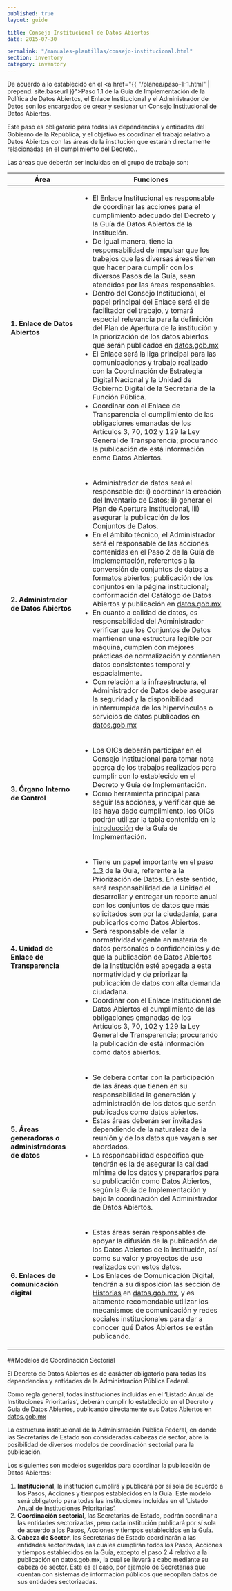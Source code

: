 ```yaml
---
published: true
layout: guide

title: Consejo Institucional de Datos Abiertos
date: 2015-07-30

permalink: "/manuales-plantillas/consejo-institucional.html"
section: inventory
category: inventory
---
```


De acuerdo a lo establecido en el  <a href="{{ "/planea/paso-1-1.html" | prepend: site.baseurl }}">Paso 1.1</a> de la Guía de Implementación de la Política de Datos Abiertos, el Enlace Institucional y el Administrador de Datos son los encargados de crear y sesionar un Consejo Institucional de Datos Abiertos.

Este paso es obligatorio para todas las dependencias y entidades del Gobierno de la República, y el objetivo es coordinar el trabajo relativo a Datos Abiertos con las áreas de la institución que estarán directamente relacionadas en el cumplimiento del Decreto..

Las áreas que deberán ser incluidas en el grupo de trabajo son:

<table>
    <thead>
        <tr>
            <th>Área</th>
            <th>Funciones</th>
        </tr>
    </thead>
    <tbody>
        <tr>
            <td><strong>1. Enlace de Datos Abiertos</strong></td>
            <td>
              <ul>
                <li>El Enlace Institucional es responsable de coordinar las acciones para el cumplimiento adecuado del Decreto y la Guía de Datos Abiertos de la Institución.</li>
                <li>De igual manera, tiene la responsabilidad de impulsar que los trabajos que las diversas áreas tienen que hacer para cumplir con los diversos Pasos de la Guía, sean atendidos por las áreas responsables.</li>
                <li>Dentro del Consejo Institucional, el papel principal del Enlace será el de facilitador del trabajo, y tomará especial relevancia para la definición del Plan de Apertura de la institución y  la priorización de los datos abiertos que serán publicados en <a href="http://datos.gob.mx">datos.gob.mx</a></li>
                <li>El Enlace será la liga principal para las comunicaciones y trabajo realizado con la Coordinación de Estrategia Digital Nacional y la Unidad de Gobierno Digital de la Secretaría de la Función Pública.</li>
                <li>Coordinar con el Enlace de Transparencia el cumplimiento de las obligaciones emanadas de los Artículos 3, 70, 102 y 129 la Ley General de Transparencia; procurando la publicación de está información como Datos Abiertos.</li>
              </ul>
            </td>
        </tr>
        <tr>
            <td><strong>2. Administrador de Datos Abiertos</strong></td>
            <td>
              <ul>
                <li>Administrador de datos será el responsable de: i) coordinar la creación del Inventario de Datos;  ii) generar el Plan de Apertura Institucional, iii) asegurar la publicación de los Conjuntos de Datos.</li>
                <li>En el ámbito técnico, el Administrador será el responsable de las acciones contenidas en el Paso 2 de la Guía de Implementación, referentes a la conversión de conjuntos de datos a formatos abiertos; publicación de los conjuntos en la página institucional; conformación del Catálogo de Datos Abiertos y publicación en <a href="http://datos.gob.mx">datos.gob.mx</a></li>
                <li>En cuanto a calidad de datos, es responsabilidad del Administrador verificar que los Conjuntos de Datos mantienen una estructura legible por máquina, cumplen con mejores prácticas de normalización y contienen datos consistentes temporal y espacialmente.</li>
                <li>Con relación a la infraestructura, el Administrador de Datos debe asegurar la seguridad y la disponibilidad ininterrumpida de los hipervínculos o servicios de datos publicados en <a href="http://datos.gob.mx">datos.gob.mx</a></li>
              </ul>
            </td>
        </tr>
        <tr>
            <td><strong>3. Órgano Interno de Control</strong></td>
            <td>
              <ul>
                <li>Los OICs deberán participar en el Consejo Institucional para tomar nota acerca de los trabajos realizados para cumplir con lo establecido en el Decreto y Guía de Implementación.</li>
                <li>Como herramienta principal para seguir las acciones, y verificar que se les haya dado cumplimiento, los OICs podrán utilizar la tabla contenida en la <a href="{{ "/introduccion/" | prepend: site.baseurl }}">introducción</a> de la Guía de Implementación.</li>
              </ul>
            </td>
        </tr>
        <tr>
            <td><strong>4. Unidad de Enlace de Transparencia</strong></td>
            <td>
              <ul>
                <li>Tiene un papel importante en el <a href="{{ "/planea/paso-1-3.html" | prepend: site.baseurl }}">paso 1.3</a> de la Guía, referente a la Priorización de Datos. En este sentido, será responsabilidad de la Unidad el desarrollar y entregar un reporte anual con los conjuntos de datos que más solicitados son por la ciudadanía, para publicarlos como Datos Abiertos.</li>
                <li>Será responsable de velar la normatividad vigente en materia de datos personales o confidenciales y de que la publicación de Datos Abiertos de la Institución esté apegada a esta normatividad y de priorizar la publicación de datos con alta demanda ciudadana.</li>
                <li>Coordinar con el Enlace Institucional de Datos Abiertos el cumplimiento de las obligaciones emanadas de los Artículos 3, 70, 102 y 129 la Ley General de Transparencia; procurando la publicación de está información como datos abiertos.</li>
              </ul>
            </td>
        </tr>
        <tr>
            <td><strong>5. Áreas generadoras o administradoras de datos</strong></td>
            <td>
              <ul>
                <li>Se deberá contar con la participación de las áreas que tienen en su responsabilidad la generación y administración de los datos que serán publicados como datos abiertos.</li>
                <li>Estas áreas deberán ser invitadas dependiendo de la naturaleza de la reunión y de los datos que vayan a ser abordados.</li>
                <li>La responsabilidad específica que tendrán es la de asegurar la calidad mínima de los datos y prepararlos para su publicación como Datos Abiertos, según la Guía de Implementación y bajo la coordinación del Administrador de Datos Abiertos.</li>
              </ul>
            </td>
        </tr>
        <tr>
            <td><strong>6. Enlaces de comunicación digital</strong></td>
            <td>
              <ul>
                <li>Estas áreas serán responsables de apoyar la difusión de la publicación de los Datos Abiertos de la institución, así como su valor y proyectos de uso realizados con estos datos.</li>
                <li>Los Enlaces de Comunicación Digital, tendrán a su disposición las sección de <a href="http://datos.gob.mx/historias/">Historias</a> en <a href="http://datos.gob.mx">datos.gob.mx</a>, y es altamente recomendable utilizar los mecanismos de comunicación y redes sociales institucionales para dar a conocer qué Datos Abiertos se están publicando.</li>
              </ul>
            </td>
        </tr>
    </tbody>
</table>

##Modelos de Coordinación Sectorial

El Decreto de Datos Abiertos es de carácter obligatorio para todas las dependencias y entidades de la Administración Pública Federal.

Como regla general, todas instituciones incluidas en el ‘Listado Anual de Instituciones Prioritarias’, deberán cumplir lo establecido en el Decreto y Guía de Datos Abiertos, publicando directamente sus Datos Abiertos en <a href="http://datos.gob.mx">datos.gob.mx</a>

La estructura institucional de la Administración Pública Federal, en donde las Secretarías de Estado son consideradas cabezas de sector, abre la posibilidad de diversos modelos de coordinación sectorial para la publicación.

Los siguientes son modelos sugeridos para coordinar la publicación de Datos Abiertos:

1. **Institucional**, la institución cumplirá y publicará por sí sola de acuerdo a los Pasos, Acciones y tiempos establecidos en la Guía. Este modelo será obligatorio para todas las instituciones incluidas en el  ‘Listado Anual de Instituciones Prioritarias’.
2. **Coordinación sectorial**, las Secretarías de Estado, podrán coordinar a las entidades sectorizadas, pero cada institución publicará por sí sola de acuerdo a los Pasos, Acciones y tiempos establecidos en la Guía.
3. **Cabeza de Sector**, las Secretarías de Estado coordinarán a las entidades sectorizadas, las cuales cumplirán todos los Pasos, Acciones y tiempos establecidos en la Guía, excepto el paso 2.4 relativo a la publicación en datos.gob.mx, la cual se llevará a cabo mediante su cabeza de sector. Este es el caso, por ejemplo de Secretarías que cuentan con sistemas de información públicos que recopilan datos de sus entidades sectorizadas.
